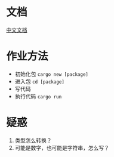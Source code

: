 # 文档

[中文文档](https://kaisery.github.io/trpl-zh-cn/title-page.html)

# 作业方法

-   初始化包 `cargo new [package]`
-   进入包 `cd [package]`
-   写代码
-   执行代码 `cargo run `

# 疑惑

1. 类型怎么转换？
2. 可能是数字，也可能是字符串，怎么写？
